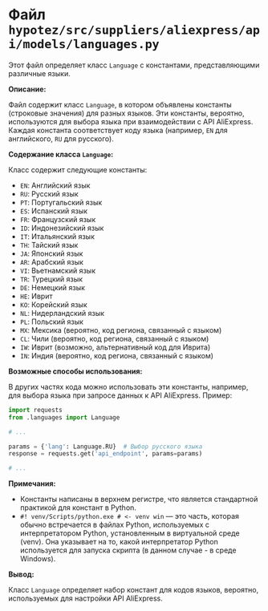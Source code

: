 # Файл `hypotez/src/suppliers/aliexpress/api/models/languages.py`

Этот файл определяет класс `Language` с константами, представляющими различные языки.

**Описание:**

Файл содержит класс `Language`, в котором объявлены константы (строковые значения) для разных языков.  Эти константы, вероятно, используются для выбора языка при взаимодействии с API AliExpress.  Каждая константа соответствует коду языка (например, `EN` для английского, `RU` для русского).

**Содержание класса `Language`:**

Класс содержит следующие константы:

* `EN`: Английский язык
* `RU`: Русский язык
* `PT`: Португальский язык
* `ES`: Испанский язык
* `FR`: Французский язык
* `ID`: Индонезийский язык
* `IT`: Итальянский язык
* `TH`: Тайский язык
* `JA`: Японский язык
* `AR`: Арабский язык
* `VI`: Вьетнамский язык
* `TR`: Турецкий язык
* `DE`: Немецкий язык
* `HE`: Иврит
* `KO`: Корейский язык
* `NL`: Нидерландский язык
* `PL`: Польский язык
* `MX`: Мексика (вероятно, код региона, связанный с языком)
* `CL`: Чили (вероятно, код региона, связанный с языком)
* `IW`: Иврит (возможно, альтернативный код для Иврита)
* `IN`: Индия (вероятно, код региона, связанный с языком)


**Возможные способы использования:**

В других частях кода можно использовать эти константы, например, для выбора языка при запросе данных к API AliExpress. Пример:

```python
import requests
from .languages import Language

# ...

params = {'lang': Language.RU}  # Выбор русского языка
response = requests.get('api_endpoint', params=params)

# ...
```


**Примечания:**

* Константы написаны в верхнем регистре, что является стандартной практикой для констант в Python.
*  `#! venv/Scripts/python.exe # <- venv win` —  это часть, которая обычно встречается в файлах Python, используемых с интерпретатором Python, установленным в виртуальной среде (venv). Она указывает на то, какой интерпретатор Python используется для запуска скрипта (в данном случае - в среде Windows).

**Вывод:**

Класс `Language` определяет набор констант для кодов языков, вероятно, используемых для настройки API AliExpress.